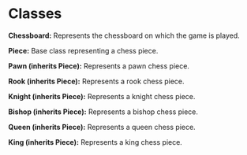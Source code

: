 # Classes

**Chessboard:**
Represents the chessboard on which the game is played.

**Piece:**
Base class representing a chess piece.

**Pawn (inherits Piece):**
Represents a pawn chess piece.

**Rook (inherits Piece):**
Represents a rook chess piece.

**Knight (inherits Piece):**
Represents a knight chess piece.

**Bishop (inherits Piece):**
Represents a bishop chess piece.

**Queen (inherits Piece):**
Represents a queen chess piece.

**King (inherits Piece):**
Represents a king chess piece.



